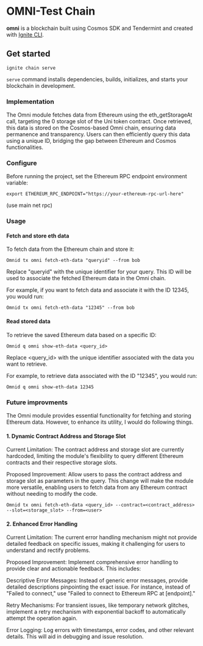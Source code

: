 # OMNI-Test Chain
**omni** is a blockchain built using Cosmos SDK and Tendermint and created with [Ignite CLI](https://ignite.com/cli).

## Get started

```
ignite chain serve
```

`serve` command installs dependencies, builds, initializes, and starts your blockchain in development.

### Implementation

The Omni module fetches data from Ethereum using the eth_getStorageAt call, targeting the 0 storage slot of the Uni token contract. Once retrieved, this data is stored on the Cosmos-based Omni chain, ensuring data permanence and transparency. Users can then efficiently query this data using a unique ID, bridging the gap between Ethereum and Cosmos functionalities.

### Configure

Before running the project, set the Ethereum RPC endpoint environment variable:
```
export ETHEREUM_RPC_ENDPOINT="https://your-ethereum-rpc-url-here"
```
(use main net rpc)

### Usage

#### Fetch and store eth data
To fetch data from the Ethereum chain and store it:
```
Omnid tx omni fetch-eth-data "queryid" --from bob
```
Replace "queryid" with the unique identifier for your query. This ID will be used to associate the fetched Ethereum data in the Omni chain.

For example, if you want to fetch data and associate it with the ID 12345, you would run:
```
Omnid tx omni fetch-eth-data "12345" --from bob
```

#### Read stored data
To retrieve the saved Ethereum data based on a specific ID:

```
Omnid q omni show-eth-data <query_id>
```
Replace <query_id> with the unique identifier associated with the data you want to retrieve.

For example, to retrieve data associated with the ID "12345", you would run:
```
Omnid q omni show-eth-data 12345
```

### Future improvments

The Omni module provides essential functionality for fetching and storing Ethereum data. 
However, to enhance its utility, I would do following things.

#### 1. Dynamic Contract Address and Storage Slot
Current Limitation:
The contract address and storage slot are currently hardcoded, limiting the module's flexibility to query different Ethereum contracts and their respective storage slots.

Proposed Improvement:
Allow users to pass the contract address and storage slot as parameters in the query. This change will make the module more versatile, enabling users to fetch data from any Ethereum contract without needing to modify the code.

```
Omnid tx omni fetch-eth-data <query_id> --contract=<contract_address> --slot=<storage_slot> --from=<user>
```

#### 2. Enhanced Error Handling
Current Limitation:
The current error handling mechanism might not provide detailed feedback on specific issues, making it challenging for users to understand and rectify problems.

Proposed Improvement:
Implement comprehensive error handling to provide clear and actionable feedback. This includes:

Descriptive Error Messages: Instead of generic error messages, provide detailed descriptions pinpointing the exact issue. For instance, instead of "Failed to connect," use "Failed to connect to Ethereum RPC at [endpoint]."

Retry Mechanisms: For transient issues, like temporary network glitches, implement a retry mechanism with exponential backoff to automatically attempt the operation again.

Error Logging: Log errors with timestamps, error codes, and other relevant details. This will aid in debugging and issue resolution.
